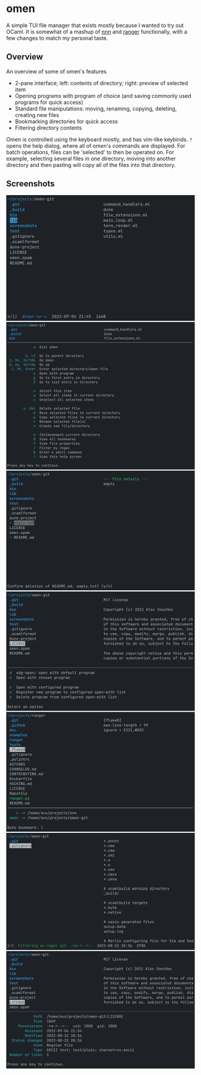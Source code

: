 # omen
A simple TUI file manager that exists mostly because I wanted to try out OCaml. It is somewhat of a mashup of [nnn](https://github.com/jarun/nnn) and [ranger](https://github.com/ranger/ranger) functionally, with a few changes to match my personal taste.

## Overview
An overview of some of omen's features
- 2-pane interface; left: contents of directory; right: preview of selected item
- Opening programs with program of choice (and saving commonly used programs for quick access)
- Standard file manipulations: moving, renaming, copying, deleting, creating new files
- Bookmarking directories for quick access
- Filtering directory contents

Omen is controlled using the keyboard mostly, and has vim-like keybinds. `?` opens the help dialog, where all of omen's commands are displayed. For batch operations, files can be 'selected' to then be operated on. For example, selecting several files in one directory, moving into another directory and then pasting will copy all of the files into that directory.

## Screenshots

![normal screenshot](screenshots/normal.png)
![help dialog screenshot](screenshots/helpdialog.png)
![deleting selections](screenshots/selectionpreview.png)
![open with](screenshots/openwithpreview.png)
![bookmarks](screenshots/bookmarkspreview.png)
![filtering](screenshots/filteringpreview.png)
![showing file stats](screenshots/filestatspreview.png)

